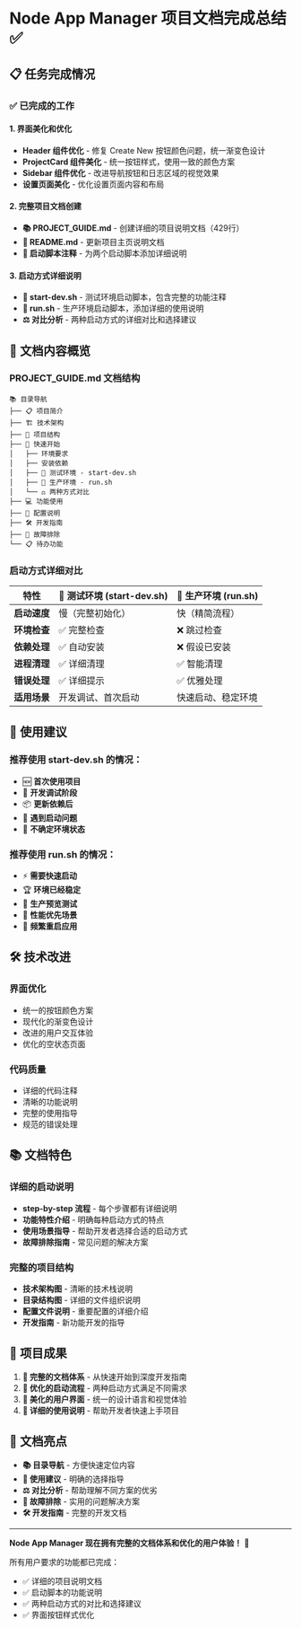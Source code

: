 # Node App Manager 项目文档完成总结 ✅

## 📋 任务完成情况

### ✅ 已完成的工作

#### 1. 界面美化和优化
- **Header 组件优化** - 修复 Create New 按钮颜色问题，统一渐变色设计
- **ProjectCard 组件美化** - 统一按钮样式，使用一致的颜色方案
- **Sidebar 组件优化** - 改进导航按钮和日志区域的视觉效果
- **设置页面美化** - 优化设置页面内容和布局

#### 2. 完整项目文档创建
- **📚 PROJECT_GUIDE.md** - 创建详细的项目说明文档（429行）
- **📖 README.md** - 更新项目主页说明文档
- **📝 启动脚本注释** - 为两个启动脚本添加详细说明

#### 3. 启动方式详细说明
- **🧪 start-dev.sh** - 测试环境启动脚本，包含完整的功能注释
- **🚀 run.sh** - 生产环境启动脚本，添加详细的使用说明
- **⚖️ 对比分析** - 两种启动方式的详细对比和选择建议

## 📖 文档内容概览

### PROJECT_GUIDE.md 文档结构
```
📚 目录导航
├── 📋 项目简介
├── 🏗️ 技术架构
├── 📁 项目结构
├── 🚀 快速开始
│   ├── 环境要求
│   ├── 安装依赖
│   ├── 🧪 测试环境 - start-dev.sh
│   ├── 🚀 生产环境 - run.sh
│   └── ⚖️ 两种方式对比
├── 💻 功能使用
├── 🔧 配置说明
├── 🛠️ 开发指南
├── 🐛 故障排除
└── 📋 待办功能
```

### 启动方式详细对比

| 特性 | 🧪 测试环境 (start-dev.sh) | 🚀 生产环境 (run.sh) |
|------|---------------------------|---------------------|
| **启动速度** | 慢（完整初始化） | 快（精简流程） |
| **环境检查** | ✅ 完整检查 | ❌ 跳过检查 |
| **依赖处理** | ✅ 自动安装 | ❌ 假设已安装 |
| **进程清理** | ✅ 详细清理 | ✅ 智能清理 |
| **错误处理** | ✅ 详细提示 | ✅ 优雅处理 |
| **适用场景** | 开发调试、首次启动 | 快速启动、稳定环境 |

## 🎯 使用建议

### 推荐使用 start-dev.sh 的情况：
- 🆕 **首次使用项目**
- 🔧 **开发调试阶段**
- 📦 **更新依赖后**
- 🐛 **遇到启动问题**
- 🧪 **不确定环境状态**

### 推荐使用 run.sh 的情况：
- ⚡ **需要快速启动**
- 🏆 **环境已经稳定**
- 🚀 **生产预览测试**
- 💪 **性能优先场景**
- 🔄 **频繁重启应用**

## 🛠️ 技术改进

### 界面优化
- 统一的按钮颜色方案
- 现代化的渐变色设计
- 改进的用户交互体验
- 优化的空状态页面

### 代码质量
- 详细的代码注释
- 清晰的功能说明
- 完整的使用指导
- 规范的错误处理

## 📚 文档特色

### 详细的启动说明
- **step-by-step 流程** - 每个步骤都有详细说明
- **功能特性介绍** - 明确每种启动方式的特点
- **使用场景指导** - 帮助开发者选择合适的启动方式
- **故障排除指南** - 常见问题的解决方案

### 完整的项目结构
- **技术架构图** - 清晰的技术栈说明
- **目录结构图** - 详细的文件组织说明
- **配置文件说明** - 重要配置的详细介绍
- **开发指南** - 新功能开发的指导

## 🎉 项目成果

1. **📖 完整的文档体系** - 从快速开始到深度开发指南
2. **🚀 优化的启动流程** - 两种启动方式满足不同需求
3. **🎨 美化的用户界面** - 统一的设计语言和视觉体验
4. **🔧 详细的使用说明** - 帮助开发者快速上手项目

## 🌟 文档亮点

- **📚 目录导航** - 方便快速定位内容
- **🎯 使用建议** - 明确的选择指导
- **⚖️ 对比分析** - 帮助理解不同方案的优劣
- **🐛 故障排除** - 实用的问题解决方案
- **🛠️ 开发指南** - 完整的开发文档

---

**Node App Manager 现在拥有完整的文档体系和优化的用户体验！** 🎯

所有用户要求的功能都已完成：
- ✅ 详细的项目说明文档
- ✅ 启动脚本的功能说明
- ✅ 两种启动方式的对比和选择建议
- ✅ 界面按钮样式优化
